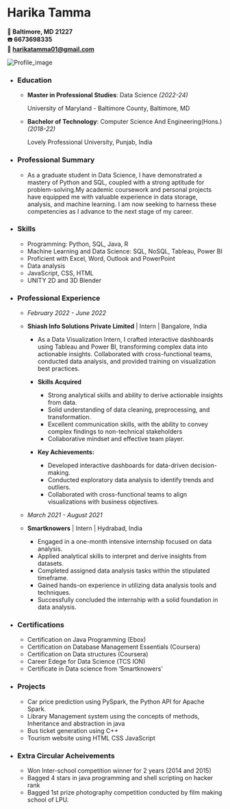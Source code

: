 # Harika Tamma
**📍 Baltimore, MD 21227**  
**☎️  6673698335**  
**📧 harikatamma01@gmail.com**

![Profile_image](images/Headshot.jpg)

 * ### Education 
   * **Master in Professional Studies**: Data Science *(2022-24)*
     
     University of Maryland - Baltimore County, Baltimore, MD
   * **Bachelor of Technology**: Computer Science And Engineering(Hons.) *(2018-22)*
     
     Lovely Professional University, Punjab, India
 * ### Professional Summary
   * As a graduate student in Data Science, I have demonstrated a mastery of Python and SQL, coupled with a strong aptitude for problem-solving.My academic coursework and personal projects have equipped me with valuable experience in data storage, analysis, and machine learning. I am now seeking to harness these competencies as I advance to the next stage of my career. 
 * ### Skills
   - Programming: Python, SQL, Java, R
   - Machine Learning and Data Science: SQL, NoSQL, Tableau, Power BI
   - Proficient with Excel, Word, Outlook and PowerPoint
   - Data analysis
   - JavaScript, CSS, HTML
   - UNITY 2D and 3D Blender

* ### Professional Experience
  * *February 2022 - June 2022*
  * **Shiash Info Solutions Private Limited** | Intern | Bangalore, India
     - As a Data Visualization Intern, I crafted interactive dashboards using Tableau and Power BI, transforming complex data into actionable insights.
    Collaborated with cross-functional teams, conducted data analysis, and provided training on visualization best practices. 
      * **Skills Acquired**
        * Strong analytical skills and ability to derive actionable insights from data.
        * Solid understanding of data cleaning, preprocessing, and transformation.
        * Excellent communication skills, with the ability to convey complex findings to non-technical stakeholders
        * Collaborative mindset and effective team player.

      * **Key Achievements:**
        * Developed interactive dashboards for data-driven decision-making.
        *	Conducted exploratory data analysis to identify trends and outliers.
        *	Collaborated with cross-functional teams to align visualizations with business objectives.

   * *March 2021 - August 2021*
   * **Smartknowers** | Intern | Hydrabad, India
       - Engaged in a one-month intensive internship focused on data analysis.
       -  Applied analytical skills to interpret and derive insights from datasets.
       -   Completed assigned data analysis tasks within the stipulated timeframe.
       -   Gained hands-on experience in utilizing data analysis tools and techniques.
       -   Successfully concluded the internship with a solid foundation in data analysis.

* ### Certifications
  * Certification on Java Programming (Ebox) 
  * Certification on Database Management Essentials (Coursera)
  * Certification on Data structures (Coursera)
  * Career Edege for Data Science (TCS ION)
  * Certificate in Data science from ‘Smartknowers’
    
* ### Projects
  * Car price prediction using PySpark, the Python API for Apache Spark.
  * Library Management system using the concepts of methods, Inheritance and abstraction in java
  * Bus ticket generation using C++
  * Tourism website using HTML CSS JavaScript

* ### Extra Circular Acheivements
  * Won Inter-school competition winner for 2 years (2014 and 2015)
  * Bagged 4 stars in java programming and shell scripting on hacker rank
  * Bagged 1st prize photography competition conducted by film making school of LPU.


